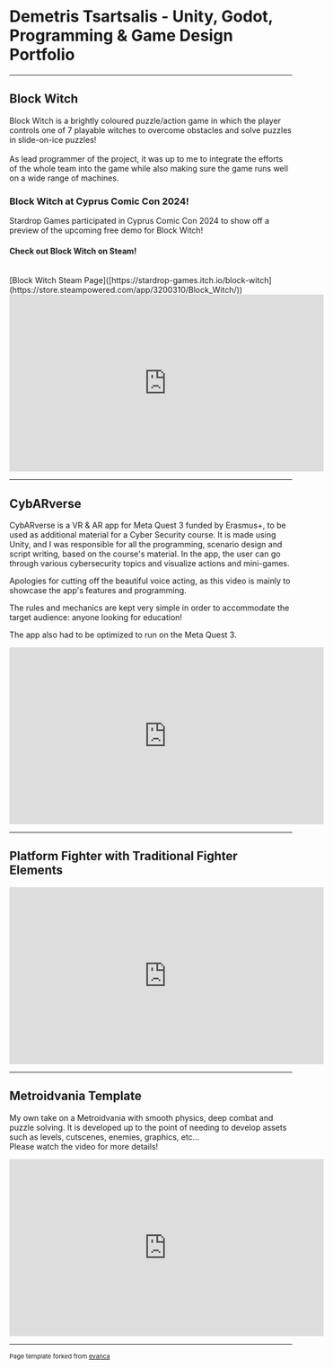 # Demetris Tsartsalis - Unity, Godot, Programming & Game Design Portfolio

---

## Block Witch

Block Witch is a brightly coloured puzzle/action game in which the player controls one of 7 playable witches to overcome obstacles and solve puzzles in slide-on-ice puzzles!
<br><br>
As lead programmer of the project, it was up to me to integrate the efforts of the whole team into the game while also making sure the game runs well on a wide range of machines.

### Block Witch at Cyprus Comic Con 2024!

Stardrop Games participated in Cyprus Comic Con 2024 to show off a preview of the upcoming free demo for Block Witch!

#### Check out Block Witch on Steam!

<br>
[Block Witch Steam Page]([https://stardrop-games.itch.io/block-witch](https://store.steampowered.com/app/3200310/Block_Witch/))
<br>

<iframe width="560" height="315" src="https://www.youtube.com/embed/zp9QCq2vmjo" frameborder="0" allow="autoplay; encrypted-media" allowfullscreen></iframe>

---

## CybARverse

CybARverse is a VR & AR app for Meta Quest 3 funded by Erasmus+, to be used as additional material for a Cyber Security course. It is made using Unity, and I was responsible for all the programming, scenario design and script writing, based on the course's material. In the app, the user can go through various cybersecurity topics and visualize actions and mini-games.

Apologies for cutting off the beautiful voice acting, as this video is mainly to showcase the app's features and programming.

The rules and mechanics are kept very simple in order to accommodate the target audience: anyone looking for education!

The app also had to be optimized to run on the Meta Quest 3.

<iframe width="560" height="315" src="https://www.youtube.com/embed/tfZZzWFSPLc" frameborder="0" allow="autoplay; encrypted-media" allowfullscreen></iframe>

---

## Platform Fighter with Traditional Fighter Elements
<iframe width="560" height="315" src="https://www.youtube.com/embed/CfKI3LjGA7A" frameborder="0" allow="autoplay; encrypted-media" allowfullscreen></iframe>

---

## Metroidvania Template
My own take on a Metroidvania with smooth physics, deep combat and puzzle solving. It is developed up to the point of needing to develop assets such as levels, cutscenes, enemies, graphics, etc...
<br> Please watch the video for more details!
<br>
<iframe width="560" height="315" src="https://www.youtube.com/embed/bDmAu-cG1K0" frameborder="0" allow="autoplay; encrypted-media" allowfullscreen></iframe>

---
<p style="font-size:11px">Page template forked from <a href="https://github.com/evanca/quick-portfolio">evanca</a></p>
<!-- Remove above link if you don't want to attibute -->
